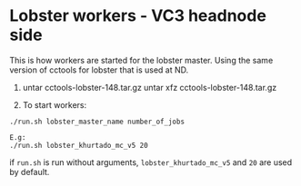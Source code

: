# Lobster workers - VC3 headnode side

This is how workers are started for the lobster master.
Using the same version of cctools for lobster that is used at ND.

1) untar cctools-lobster-148.tar.gz
untar xfz cctools-lobster-148.tar.gz

2) To start workers:
```
./run.sh lobster_master_name number_of_jobs

E.g:
./run.sh lobster_khurtado_mc_v5 20
```

if `run.sh` is run without arguments, `lobster_khurtado_mc_v5` and `20` are used by default.
